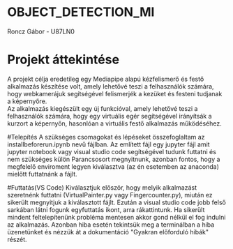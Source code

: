 # OBJECT_DETECTION_MI
Roncz Gábor - U87LN0

# Projekt áttekintése
A projekt célja eredetileg egy Mediapipe alapú kézfelismerő és festő alkalmazás készítése volt, amely lehetővé teszi a felhasználók számára, hogy webkamerájuk segítségével felismerjék a kezüket és festeni tudjanak a képernyőre.  <br> Az alkalmazás kiegészült egy új funkcióval, amely lehetővé teszi a felhasználók számára, hogy egy virtuális egér segítségével irányítsák a kurzort a képernyőn, hasonlóan a virtuális festő alkalmazás működéséhez.

#Telepítés
A szükséges csomagokat és lépéseket összefoglaltam az installbeforerun.ipynb nevű fájlban. Az említett fájl egy jupyter fájl amit jupyter notebook vagy visual studio code segítségével tudunk futtatni és nem szükséges külön Parancsosort megnyitnunk, azonban fontos, hogy a megfelelő enviroment legyen kiválasztva (az én esetemben az anaconda) mielőtt futtatnánk a fájlt. 

#Futtatás(VS Code)
Kiválasztjuk először, hogy melyik alkalmazást szeretnénk futtatni (VirtualPainter.py vagy Fingercounter.py), miután ez sikerült megnyitjuk a kiválasztott fájlt. Ezután a visual studio code jobb felső sarkában látni fogunk egyfuttatás ikont, arra rákattintunk. Ha sikerült mindent feltelepítenünk probléma mentesen akkor gond nélkül el fog indulni az alkalmazás. Azonban hiba esetén tekintsük meg a terminálban a hiba üzenetünket és nézzük át a dokumentáció "Gyakran előforduló hibák" részét.
